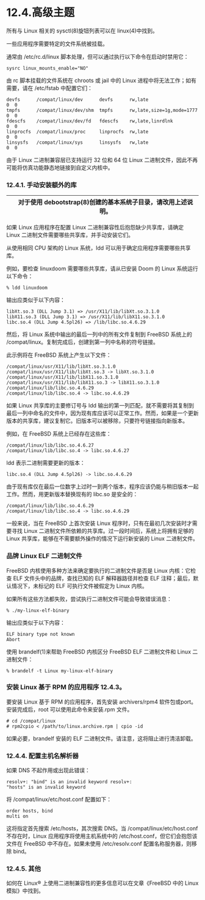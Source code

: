 # 12.4.高级主题

所有与 Linux 相关的 sysctl(8)旋钮列表可以在 linux(4)中找到。

一些应用程序需要特定的文件系统被挂载。

通常由 /etc/rc.d/linux 脚本处理，但可以通过执行以下命令在启动时禁用它：

```
sysrc linux_mounts_enable="NO"
```

由 rc 脚本挂载的文件系统在 chroots 或 jail 中的 Linux 进程中将无法工作；如有需要，请在 /etc/fstab 中配置它们：

```
devfs      /compat/linux/dev      devfs      rw,late                    0  0
tmpfs      /compat/linux/dev/shm  tmpfs      rw,late,size=1g,mode=1777  0  0
fdescfs    /compat/linux/dev/fd   fdescfs    rw,late,linrdlnk           0  0
linprocfs  /compat/linux/proc     linprocfs  rw,late                    0  0
linsysfs   /compat/linux/sys      linsysfs   rw,late                    0  0
```

由于 Linux 二进制兼容层已支持运行 32 位和 64 位 Linux 二进制文件，因此不再可能将仿真功能静态地链接到自定义内核中。

### 12.4.1. 手动安装额外的库

|  | 对于使用 debootstrap(8)创建的基本系统子目录，请改用上述说明。|
| -- | --------------------------------------------------------------- |

如果 Linux 应用程序在配置 Linux 二进制兼容性后抱怨缺少共享库，请确定 Linux 二进制文件需要哪些共享库，并手动安装它们。

从使用相同 CPU 架构的 Linux 系统，ldd 可以用于确定应用程序需要哪些共享库。

例如，要检查 linuxdoom 需要哪些共享库，请从已安装 Doom 的 Linux 系统运行以下命令：

```
% ldd linuxdoom
```

输出应类似于以下内容：

```
libXt.so.3 (DLL Jump 3.1) => /usr/X11/lib/libXt.so.3.1.0
libX11.so.3 (DLL Jump 3.1) => /usr/X11/lib/libX11.so.3.1.0
libc.so.4 (DLL Jump 4.5pl26) => /lib/libc.so.4.6.29
```

然后，将 Linux 系统中输出的最后一列中的所有文件复制到 FreeBSD 系统上的 /compat/linux。复制完成后，创建到第一列中名称的符号链接。

此示例将在 FreeBSD 系统上产生以下文件：

```
/compat/linux/usr/X11/lib/libXt.so.3.1.0
/compat/linux/usr/X11/lib/libXt.so.3 -> libXt.so.3.1.0
/compat/linux/usr/X11/lib/libX11.so.3.1.0
/compat/linux/usr/X11/lib/libX11.so.3 -> libX11.so.3.1.0
/compat/linux/lib/libc.so.4.6.29
/compat/linux/lib/libc.so.4 -> libc.so.4.6.29
```

如果 Linux 共享库的主要修订号与 ldd 输出的第一列匹配，就不需要将其复制到最后一列中命名的文件中，因为现有库应该可以正常工作。然而，如果是一个更新版本的共享库，建议复制它。旧版本可以被移除，只要符号链接指向新版本。

例如，在 FreeBSD 系统上已经存在这些库：

```
/compat/linux/lib/libc.so.4.6.27
/compat/linux/lib/libc.so.4 -> libc.so.4.6.27
```

ldd 表示二进制需要更新的版本：

```
libc.so.4 (DLL Jump 4.5pl26) -> libc.so.4.6.29
```

由于现有库仅在最后一位数字上过时一到两个版本，程序应该仍能与稍旧版本一起工作。然而，用更新版本替换现有的 libc.so 是安全的：

```
/compat/linux/lib/libc.so.4.6.29
/compat/linux/lib/libc.so.4 -> libc.so.4.6.29
```

一般来说，当在 FreeBSD 上首次安装 Linux 程序时，只有在最初几次安装时才需要寻找 Linux 二进制文件所依赖的共享库。过一段时间后，系统上将拥有足够的 Linux 共享库，能够在不需要额外操作的情况下运行新安装的 Linux 二进制文件。

### 品牌 Linux ELF 二进制文件

FreeBSD 内核使用多种方法来确定要执行的二进制文件是否是 Linux 内核：它检查 ELF 文件头中的品牌，查找已知的 ELF 解释器路径并检查 ELF 注释；最后，默认情况下，未标记的 ELF 可执行文件被假定为 Linux 内核。

如果所有这些方法都失败，尝试执行二进制文件可能会导致错误消息：

```
% ./my-linux-elf-binary
```

输出应类似于以下内容：

```
ELF binary type not known
Abort
```

使用 brandelf(1)来帮助 FreeBSD 内核区分 FreeBSD ELF 二进制文件和 Linux 二进制文件：

```
% brandelf -t Linux my-linux-elf-binary
```

### 安装 Linux 基于 RPM 的应用程序 12.4.3。

要安装 Linux 基于 RPM 的应用程序，首先安装 archivers/rpm4 软件包或port。安装完成后，root 可以使用此命令来安装.rpm 文件。

```
# cd /compat/linux
# rpm2cpio < /path/to/linux.archive.rpm | cpio -id
```

如果必要，brandelf 安装的 ELF 二进制文件。请注意，这将阻止进行清洁卸载。

### 12.4.4. 配置主机名解析器

如果 DNS 不起作用或出现此错误：

```
resolv+: "bind" is an invalid keyword resolv+:
"hosts" is an invalid keyword
```

将 /compat/linux/etc/host.conf 配置如下：

```
order hosts, bind
multi on
```

这将指定首先搜索 /etc/hosts，其次搜索 DNS。当 /compat/linux/etc/host.conf 不存在时，Linux 应用程序将使用主机系统中的 /etc/host.conf，但它们会抱怨该文件在 FreeBSD 中不存在。如果未使用 /etc/resolv.conf 配置名称服务器，则移除 bind。

### 12.4.5. 其他

如何在 Linux® 上使用二进制兼容性的更多信息可以在文章《FreeBSD 中的 Linux 模拟》中找到。
